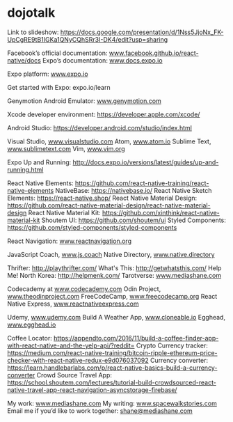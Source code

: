 # dojotalk

Link to slideshow: https://docs.google.com/presentation/d/1Nss5JjoNx_FK-UpCgRE9tB1IGKa1QNyCQhSRr3I-DK4/edit?usp=sharing

Facebook’s official documentation: www.facebook.github.io/react-native/docs
Expo’s documentation: www.docs.expo.io

Expo platform: www.expo.io

Get started with Expo: expo.io/learn

Genymotion Android Emulator: www.genymotion.com

Xcode developer environment: https://developer.apple.com/xcode/

Android Studio: https://developer.android.com/studio/index.html

Visual Studio, www.visualstudio.com
Atom, www.atom.io
Sublime Text, www.sublimetext.com
Vim, www.vim.org

Expo Up and Running: http://docs.expo.io/versions/latest/guides/up-and-running.html

React Native Elements: https://github.com/react-native-training/react-native-elements
NativeBase: https://nativebase.io/
React Native Sketch Elements: https://react-native.shop/
React Native Material Design: https://github.com/react-native-material-design/react-native-material-design
React Native Material Kit: https://github.com/xinthink/react-native-material-kit
Shoutem UI: https://github.com/shoutem/ui
Styled Components: https://github.com/styled-components/styled-components

React Navigation: www.reactnavigation.org

JavaScript Coach, www.js.coach
Native Directory, www.native.directory

Thrifter: http://playthrifter.com/
What's This: http://getwhatsthis.com/
Help Me! North Korea: http://helpmenk.com/
Tarotverse: www.mediashane.com

Codecademy at www.codecademy.com
Odin Project, www.theodinproject.com
FreeCodeCamp, www.freecodecamp.org
React Native Express, www.reactnativeexpress.com

Udemy, www.udemy.com
Build A Weather App, www.cloneable.io
Egghead, www.egghead.io

Coffee Locator: https://appendto.com/2016/11/build-a-coffee-finder-app-with-react-native-and-the-yelp-api/?reddit=
Crypto Currency tracker: https://medium.com/react-native-training/bitcoin-ripple-ethereum-price-checker-with-react-native-redux-e9d076037092
Currency converter: https://learn.handlebarlabs.com/p/react-native-basics-build-a-currency-converter
Crowd Source Travel App: https://school.shoutem.com/lectures/tutorial-build-crowdsourced-react-native-travel-app-react-navigation-asyncstorage-firebase/

My work: www.mediashane.com
My writing: www.spacewalkstories.com
Email me if you’d like to work together: shane@mediashane.com


